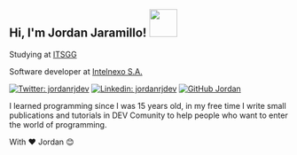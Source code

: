 <h2 style="margin-right:10px;">Hi, I'm Jordan Jaramillo! <img src="https://media.giphy.com/media/Wj7lNjMNDxSmc/source.gif" width="50" > </h2>

<p>Studying at <a href="https://itsgg.edu.ec/">ITSGG</a></p>

<p>Software developer at <a href="https://intelnexo.com/">Intelnexo S.A.</a></p>

[![Twitter: jordanrjdev](https://img.shields.io/twitter/follow/jordanrjdev?style=social)](https://twitter.com/jordanrjdev)
[![Linkedin: jordanrjdev](https://img.shields.io/badge/-jordanrjdev-blue?style=flat-square&logo=Linkedin&logoColor=white&link=https://www.linkedin.com/in/jordanrjdev/)](https://www.linkedin.com/in/thaianebraga/)
[![GitHub Jordan](https://img.shields.io/github/followers/jordanrjdev?label=follow&style=social)](https://github.com/jordanrjdev)

I learned programming since I was 15 years old, in my free time I write small publications and tutorials in DEV Comunity to help people who want to enter the world of programming.

With ❤️ Jordan 😊
